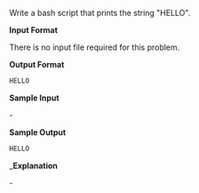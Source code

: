 Write a bash script that prints the string "HELLO".

__Input Format__

There is no input file required for this problem.

__Output Format__
```bash
HELLO
```
__Sample Input__

\-

__Sample Output__
```bash
HELLO
```
___Explanation__

\-
